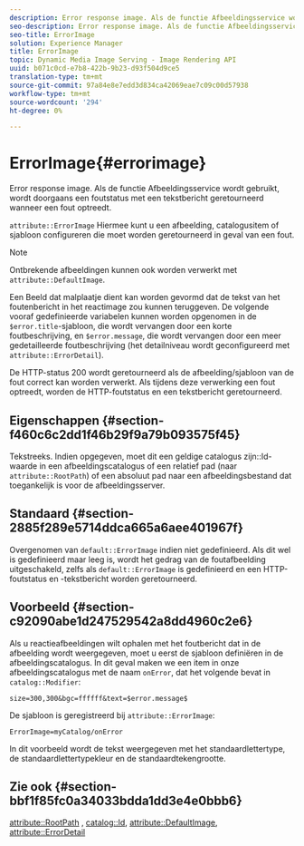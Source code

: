 ```yaml
---
description: Error response image. Als de functie Afbeeldingsservice wordt gebruikt, wordt doorgaans een foutstatus met een tekstbericht geretourneerd wanneer een fout optreedt.
seo-description: Error response image. Als de functie Afbeeldingsservice wordt gebruikt, wordt doorgaans een foutstatus met een tekstbericht geretourneerd wanneer een fout optreedt.
seo-title: ErrorImage
solution: Experience Manager
title: ErrorImage
topic: Dynamic Media Image Serving - Image Rendering API
uuid: b071c0cd-e7b8-422b-9b23-d93f504d9ce5
translation-type: tm+mt
source-git-commit: 97a84e8e7edd3d834ca42069eae7c09c00d57938
workflow-type: tm+mt
source-wordcount: '294'
ht-degree: 0%

---
```



# ErrorImage{#errorimage}

Error response image. Als de functie Afbeeldingsservice wordt gebruikt, wordt doorgaans een foutstatus met een tekstbericht geretourneerd wanneer een fout optreedt.

`attribute::ErrorImage` Hiermee kunt u een afbeelding, catalogusitem of sjabloon configureren die moet worden geretourneerd in geval van een fout.

>[!NOTE]
>
>Ontbrekende afbeeldingen kunnen ook worden verwerkt met `attribute::DefaultImage`.

Een Beeld dat malplaatje dient kan worden gevormd dat de tekst van het foutenbericht in het reactimage zou kunnen teruggeven. De volgende vooraf gedefinieerde variabelen kunnen worden opgenomen in de `$error.title`-sjabloon, die wordt vervangen door een korte foutbeschrijving, en `$error.message`, die wordt vervangen door een meer gedetailleerde foutbeschrijving (het detailniveau wordt geconfigureerd met `attribute::ErrorDetail`).

De HTTP-status 200 wordt geretourneerd als de afbeelding/sjabloon van de fout correct kan worden verwerkt. Als tijdens deze verwerking een fout optreedt, worden de HTTP-foutstatus en een tekstbericht geretourneerd.

## Eigenschappen {#section-f460c6c2dd1f46b29f9a79b093575f45}

Tekstreeks. Indien opgegeven, moet dit een geldige catalogus zijn::Id-waarde in een afbeeldingscatalogus of een relatief pad (naar `attribute::RootPath`) of een absoluut pad naar een afbeeldingsbestand dat toegankelijk is voor de afbeeldingsserver.

## Standaard {#section-2885f289e5714ddca665a6aee401967f}

Overgenomen van `default::ErrorImage` indien niet gedefinieerd. Als dit wel is gedefinieerd maar leeg is, wordt het gedrag van de foutafbeelding uitgeschakeld, zelfs als `default::ErrorImage` is gedefinieerd en een HTTP-foutstatus en -tekstbericht worden geretourneerd.

## Voorbeeld {#section-c92090abe1d247529542a8dd4960c2e6}

Als u reactieafbeeldingen wilt ophalen met het foutbericht dat in de afbeelding wordt weergegeven, moet u eerst de sjabloon definiëren in de afbeeldingscatalogus. In dit geval maken we een item in onze afbeeldingscatalogus met de naam `onError`, dat het volgende bevat in `catalog::Modifier`:

`size=300,300&bgc=ffffff&text=$error.message$`

De sjabloon is geregistreerd bij `attribute::ErrorImage`:

`ErrorImage=myCatalog/onError`

In dit voorbeeld wordt de tekst weergegeven met het standaardlettertype, de standaardlettertypekleur en de standaardtekengrootte.

## Zie ook {#section-bbf1f85fc0a34033bdda1dd3e4e0bbb6}

[attribute::RootPath](../../../../../is-api/image-catalog/image-serving-api-ref/c-image-catalog-reference/c-attributes-reference/r-rootpath.md#reference-17d57e5967be403b8408fa7214017494) ,  [catalog::Id](/help/aem-is-ir-api/is-api/image-catalog/image-serving-api-ref/c-image-catalog-reference/c-image-svg-data-reference/c-image-data-reference/r-id-cat.md),  [attribute::DefaultImage](../../../../../is-api/image-catalog/image-serving-api-ref/c-image-catalog-reference/c-attributes-reference/r-is-cat-defaultimage.md#reference-8e9900e129f54ed68462a3c2fc3bc433),  [attribute::ErrorDetail](../../../../../is-api/image-catalog/image-serving-api-ref/c-image-catalog-reference/c-attributes-reference/r-errordetail.md#reference-4987c8cddcba4c88960170e49cafc561)
